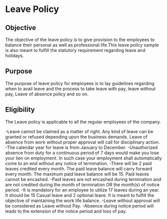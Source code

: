 # Leave Policy

## Objective

 The objective of the leave policy is to give provision to the employees to balance their personal as well as professional life.This leave policy sample is also meant to fulfill the statutory requirement regarding leave and holidays. 

## Purpose

The purpose of leave policy for employees is to lay guidelines regarding when to avail leave and the process to take leave with pay, leave without pay, Leave of absence policy and so on.

## Eligibility

 The Leave policy is applicable to all the regular employees of the company.

 -Leave cannot be claimed as a matter of right. Any kind of leave can be granted or refused depending upon the business demands. Leave of absence from work without proper approval will call for disciplinary action.  
-The calendar year for leave is from January to December.
-Unauthorized absence from duty for a continuous period of 7 days would make you lose your lien on employment. In such case your employment shall automatically come to an end without any notice of termination.
-There will be 2 paid leaves credited every month. The paid leave balance will carry forward every month. The maximum paid leave balance will be 15. Paid leaves cannot be encashed.
-Paid leaves are not encashed during termination and are not credited during the month of termination OR the month(s) of notice period.
-It is mandatory for an employee to utilize 17 leaves during an year. It should be 15 Casual leave and 2 optional leave. It is meant to fulfill the objective of maintaining the work life balance.
-Leave without approval will be considered as Leave without Pay.
-Absence during notice period will leads to the extension of the notice period and loss of pay.
